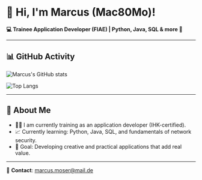 # 👋 Hi, I'm Marcus (Mac80Mo)!

**💻 Trainee Application Developer (FIAE) | Python, Java, SQL & more 🚀**

---

## 📊 GitHub Activity
![Marcus's GitHub stats](https://github-readme-stats.vercel.app/api?username=Mac80Mo&show_icons=true&theme=dark)

![Top Langs](https://github-readme-stats.vercel.app/api/top-langs/?username=Mac80Mo&layout=compact&theme=dark)

---

## 🌱 About Me
- 👨‍💻 I am currently training as an application developer (IHK-certified).
- 📈 Currently learning: Python, Java, SQL, and fundamentals of network security.
- 🚀 Goal: Developing creative and practical applications that add real value.

---

📧 **Contact**: marcus.moser@mail.de
